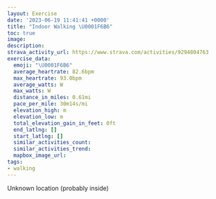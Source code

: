 ```yaml
---
layout: Exercise
date: '2023-06-19 11:41:41 +0000'
title: "Indoor Walking \U0001F6B6"
toc: true
image:
description:
strava_activity_url: https://www.strava.com/activities/9294804763
exercise_data:
  emoji: "\U0001F6B6"
  average_heartrate: 82.6bpm
  max_heartrate: 93.0bpm
  average_watts: W
  max_watts: W
  distance_in_miles: 0.61mi
  pace_per_mile: 30m14s/mi
  elevation_high: m
  elevation_low: m
  total_elevation_gain_in_feet: 0ft
  end_latlng: []
  start_latlng: []
  similar_activities_count:
  similar_activities_trend:
  mapbox_image_url:
tags:
- walking
---
```




Unknown location (probably inside)

